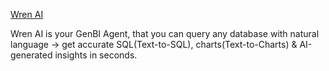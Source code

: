 [Wren AI](https://github.com/Canner/WrenAI)

Wren AI is your GenBI Agent, that you can query any database with natural language → get accurate SQL(Text-to-SQL), charts(Text-to-Charts) & AI-generated insights in seconds. 

